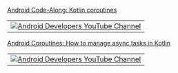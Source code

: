 [Android Code-Along: Kotlin coroutines](https://www.youtube.com/watch?v=6manrgTPzyA)
<center>
<table>
  <tr>
    <td align="center">
      <a href="https://www.youtube.com/@AndroidDevelopers">
        <img src="https://yt3.ggpht.com/cFv0K1fb4MjrZcnq0ntEkRU99ADunvfvFZ1APEr6nmJlRsAMwKPYVpiUb2C1UxfUjc14ajM=s48-c-k-c0x00ffffff-no-rj" alt="Android Developers YouTube Channel">
      </a>
    </td>
  </tr>
</table>
</center>


[Android Coroutines: How to manage async tasks in Kotlin](https://www.youtube.com/watch?v=FWxeDqM_WIU)
<center>
<table>
  <tr>
    <td align="center">
      <a href="https://www.youtube.com/@AndroidDevelopers">
        <img src="https://yt3.ggpht.com/cFv0K1fb4MjrZcnq0ntEkRU99ADunvfvFZ1APEr6nmJlRsAMwKPYVpiUb2C1UxfUjc14ajM=s48-c-k-c0x00ffffff-no-rj" alt="Android Developers YouTube Channel">
      </a>
    </td>
  </tr>
</table>
</center>
